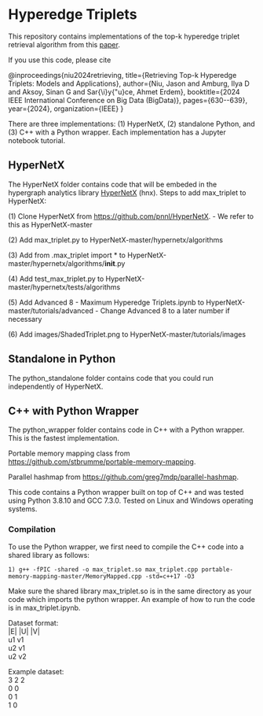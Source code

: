 # Hyperedge Triplets
This repository contains implementations of the top-k hyperedge triplet retrieval algorithm from this [paper](https://arxiv.org/pdf/2311.07783.pdf).

If you use this code, please cite

@inproceedings{niu2024retrieving,
  title={Retrieving Top-k Hyperedge Triplets: Models and Applications},
  author={Niu, Jason and Amburg, Ilya D and Aksoy, Sinan G and Sar{\i}y{\"u}ce, Ahmet Erdem},
  booktitle={2024 IEEE International Conference on Big Data (BigData)},
  pages={630--639},
  year={2024},
  organization={IEEE}
}

There are three implementations: (1) HyperNetX, (2) standalone Python, and (3) C++ with a Python wrapper. Each implementation has a Jupyter notebook tutorial. 

## HyperNetX

The HyperNetX folder contains code that will be embeded in the hypergraph analytics library [HyperNetX](https://pnnl.github.io/HyperNetX/) (hnx). Steps to add max_triplet to HyperNetX:

(1) Clone HyperNetX from https://github.com/pnnl/HyperNetX.
    - We refer to this as HyperNetX-master

(2) Add max_triplet.py to HyperNetX-master/hypernetx/algorithms

(3) Add
        from .max_triplet import *
    to HyperNetX-master/hypernetx/algorithms/__init__.py

(4) Add test_max_triplet.py to HyperNetX-master/hypernetx/tests/algorithms

(5) Add Advanced 8 - Maximum Hyperedge Triplets.ipynb to HyperNetX-master/tutorials/advanced
    - Change Advanced 8 to a later number if necessary

(6) Add images/ShadedTriplet.png to HyperNetX-master/tutorials/images


## Standalone in Python

The python_standalone folder contains code that you could run independently of HyperNetX. 

## C++ with Python Wrapper

The python_wrapper folder contains code in C++ with a Python wrapper. This is the fastest implementation. 

Portable memory mapping class from https://github.com/stbrumme/portable-memory-mapping.

Parallel hashmap from https://github.com/greg7mdp/parallel-hashmap.

This code contains a Python wrapper built on top of C++ and was tested using Python 3.8.10 and GCC 7.3.0.
Tested on Linux and Windows operating systems.

### Compilation

To use the Python wrapper, we first need to compile the C++ code into a shared library as follows:

    1) g++ -fPIC -shared -o max_triplet.so max_triplet.cpp portable-memory-mapping-master/MemoryMapped.cpp -std=c++17 -O3

Make sure the shared library max_triplet.so is in the same directory as your code which imports the python wrapper.
An example of how to run the code is in max_triplet.ipynb.

Dataset format: <br />
    |E| |U| |V| <br />
    u1 v1 <br />
    u2 v1 <br />
    u2 v2 <br />

Example dataset: <br />
    3 2 2 <br />
    0 0 <br />
    0 1 <br />
    1 0
